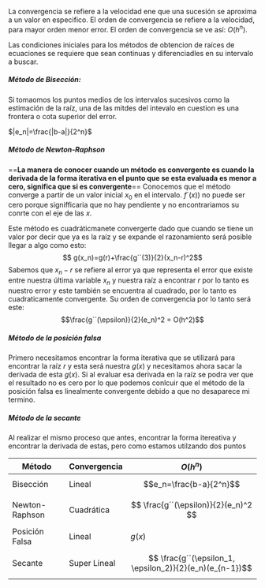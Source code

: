 La convergencia se refiere a la velocidad ene que una sucesión se aproxima a un valor en especifico. 
El orden de convergencia se refiere a la velocidad, para mayor orden menor error.
El orden de convergencia se ve así: $O(h^n)$.

Las condiciones iniciales para los métodos de obtencion de raíces de ecuaciones se requiere que sean continuas y diferenciadles en su intervalo a buscar. 

##### Método de Bisección:
Si tomaomos los puntos medios de los intervalos sucesivos como la estimación de la raíz, una de las mitdes del intevalo en cuestion es una frontera o cota superior del error. 

$|e_n|=\frac{|b-a|}{2^n}$


##### Método de Newton-Raphson

==**La manera de conocer cuando un método es convergente es cuando la derivada de la forma iterativa en el punto que se esta evaluada es menor a cero, significa que si es convergente**==
Conocemos que el método converge a partir de un valor inicial $x_0$ en el intervalo. 
$f´(x))$ no puede ser cero porque signifficaria que no hay pendiente y no encontrariamos su conrte con el eje de las $x$.

Este método es cuadráticmanete convergerte dado que cuando se tiene un valor por decir que ya es la raíz y se expande el razonamiento será posible llegar a algo como esto: $$ g(x_n)=g(r)+\frac{g´´(3)}{2}(x_n-r)^2$$
Sabemos que $x_n-r$ se refiere al error ya que representa el error que existe entre nuestra última variable $x_n$ y nuestra raíz a encontrar $r$ por lo tanto es nuestro error y este también se encuentra al cuadrado, por lo tanto es cuadraticamente convergente. 
Su orden de convergencia por lo tanto será este:
$$\frac{g´´(\epsilon)}{2}(e_n)^2 = O(h^2)$$
##### Método de la posición falsa
Primero necesitamos encontrar la forma iterativa que se utilizará para encontrar la raíz $r$ y esta será nuestra $g(x)$ y necesitamos ahora sacar la derivada de esta $g(x)$. Si al evaluar esa derivada en la raíz se podra ver que el resultado no es cero por lo que podemos conlcuir que el método de la posición falsa es linealmente convergente debido a que no desaparece mi termino. 

##### Método de la secante
Al realizar el mismo proceso que antes, encontrar la forma itereativa y encontrar la derivada de estas, pero como estamos utilzando dos puntos 

|Método| Convergencia| $O(h^n)$|
|-| -| -|
|Bisección| Lineal| $$e_n=\frac{b-a}{2^n}$$|
|Newton-Raphson| Cuadrática|$$ \frac{g´´(\epsilon)}{2}(e_n)^2 $$|
|Posición Falsa| Lineal| $g(x)$|
|Secante| Super Lineal|$$ \frac{g´´(\epsilon_1, \epsilon_2)}{2}(e_n)(e_{n-1})$$|




